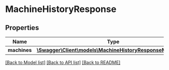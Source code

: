# MachineHistoryResponse

## Properties
Name | Type | Description | Notes
------------ | ------------- | ------------- | -------------
**machines** | [**\Swagger\Client\models\MachineHistoryResponseMachines[]**](MachineHistoryResponseMachines.md) |  | [optional] 

[[Back to Model list]](../README.md#documentation-for-models) [[Back to API list]](../README.md#documentation-for-api-endpoints) [[Back to README]](../README.md)


